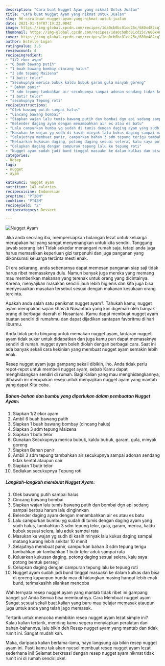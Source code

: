 ```yaml
---
description: "Cara buat Nugget Ayam yang nikmat Untuk Jualan"
title: "Cara buat Nugget Ayam yang nikmat Untuk Jualan"
slug: 96-cara-buat-nugget-ayam-yang-nikmat-untuk-jualan
date: 2021-01-14T07:19:23.984Z
image: https://img-global.cpcdn.com/recipes/1da0cb0bc81cd25c/680x482cq70/nugget-ayam-foto-resep-utama.jpg
thumbnail: https://img-global.cpcdn.com/recipes/1da0cb0bc81cd25c/680x482cq70/nugget-ayam-foto-resep-utama.jpg
cover: https://img-global.cpcdn.com/recipes/1da0cb0bc81cd25c/680x482cq70/nugget-ayam-foto-resep-utama.jpg
author: Estelle Logan
ratingvalue: 3.5
reviewcount: 4
recipeingredient:
- "1/2 ekor ayam"
- "6 buah bawang putih"
- "1 buah bawang bombay cincang halus"
- "3 sdm tepung Maizena"
- "1 butir telor"
- "Secukupnya merica bubuk kaldu bubuk garam gula minyak goreng"
- " Bahan panir"
- "3 sdm tepung tambahkan air secukupnya sampai adonan sendang tidak kental ataupun cair"
- "1 butir telor"
- "secukupnya Tepung roti"
recipeinstructions:
- "Olek bawang putih sampai halus"
- "Cincang bawang bombai"
- "Siapkan wajan lalu tumis bawang putih dan bombai dgn api sedang sampai berbau harum lalu dinginnkan"
- "Belender daging ayam dengan menambahkan air es atau es batu"
- "Lalu campurkan bumbu yg sudah di tumis dengan daging ayam yang sudh halus, tambahkan 3 sdm tepung telor, gula, garam, merica, kaldu bubuk sesuai selera, lalu aduk sampai rata"
- "Masukan ke wajan yg sudh di kasih minyak lalu kukus daging sampai matang kurang lebih sekitar 10 menit"
- "Selajutnya membuat panir, campurkan bahan 3 sdm tepung terigu tambahkan air tambahkan 1 butir telor aduk sampai rata"
- "Keluarkan kukusan daging, potong daging sesuai selera, kalu saya potong bentuk persegi"
- "Celupkan daging dengan campuran tepung lalu ke tepung roti"
- "Nugget ayam sudah jadi bund tinggal masuakn ke dalam kulkas dan bisa di goreng kapanpun bunda mau di hidangkan masing hangat lebih enak bund, terimakasihh silahkan mencoba"
categories:
- Resep
tags:
- nugget
- ayam

katakunci: nugget ayam 
nutrition: 143 calories
recipecuisine: Indonesian
preptime: "PT20M"
cooktime: "PT42M"
recipeyield: "2"
recipecategory: Dessert

---
```



![Nugget Ayam](https://img-global.cpcdn.com/recipes/1da0cb0bc81cd25c/680x482cq70/nugget-ayam-foto-resep-utama.jpg)

Jika anda seorang ibu, mempersiapkan hidangan lezat untuk keluarga merupakan hal yang sangat menyenangkan untuk kita sendiri. Tanggung jawab seorang istri Tidak sekedar menangani rumah saja, tetapi anda juga harus memastikan keperluan gizi terpenuhi dan juga panganan yang dikonsumsi keluarga tercinta mesti enak.

Di era  sekarang, anda sebenarnya dapat memesan panganan siap saji tidak harus ribet memasaknya dulu. Namun banyak juga mereka yang memang mau memberikan makanan yang terenak untuk orang yang dicintainya. Karena, menyajikan masakan sendiri jauh lebih higienis dan kita juga bisa menyesuaikan masakan tersebut sesuai dengan makanan kesukaan orang tercinta. 



Apakah anda salah satu penikmat nugget ayam?. Tahukah kamu, nugget ayam merupakan sajian khas di Nusantara yang kini digemari oleh banyak orang di berbagai daerah di Nusantara. Kamu dapat membuat nugget ayam buatan sendiri di rumahmu dan dapat dijadikan santapan favoritmu di hari liburmu.

Anda tidak perlu bingung untuk memakan nugget ayam, lantaran nugget ayam tidak sukar untuk didapatkan dan juga kamu pun dapat memasaknya sendiri di rumah. nugget ayam boleh diolah dengan berbagai cara. Saat ini ada banyak sekali cara kekinian yang membuat nugget ayam semakin lebih enak.

Resep nugget ayam juga gampang sekali dibikin, lho. Anda tidak perlu repot-repot untuk membeli nugget ayam, sebab Kamu dapat menghidangkan sendiri di rumah. Bagi Kalian yang mau menghidangkannya, dibawah ini merupakan resep untuk menyajikan nugget ayam yang mantab yang dapat Kita coba.

<!--inarticleads1-->

##### Bahan-bahan dan bumbu yang diperlukan dalam pembuatan Nugget Ayam:

1. Siapkan 1/2 ekor ayam
1. Ambil 6 buah bawang putih
1. Siapkan 1 buah bawang bombay (cincang halus)
1. Siapkan 3 sdm tepung Maizena
1. Siapkan 1 butir telor
1. Gunakan Secukupnya merica bubuk, kaldu bubuk, garam, gula, minyak goreng
1. Siapkan  Bahan panir
1. Ambil 3 sdm tepung tambahkan air secukupnya sampai adonan sendang tidak kental ataupun cair
1. Siapkan 1 butir telor
1. Sediakan secukupnya Tepung roti




<!--inarticleads2-->

##### Langkah-langkah membuat Nugget Ayam:

1. Olek bawang putih sampai halus
1. Cincang bawang bombai
1. Siapkan wajan lalu tumis bawang putih dan bombai dgn api sedang sampai berbau harum lalu dinginnkan
1. Belender daging ayam dengan menambahkan air es atau es batu
1. Lalu campurkan bumbu yg sudah di tumis dengan daging ayam yang sudh halus, tambahkan 3 sdm tepung telor, gula, garam, merica, kaldu bubuk sesuai selera, lalu aduk sampai rata
1. Masukan ke wajan yg sudh di kasih minyak lalu kukus daging sampai matang kurang lebih sekitar 10 menit
1. Selajutnya membuat panir, campurkan bahan 3 sdm tepung terigu tambahkan air tambahkan 1 butir telor aduk sampai rata
1. Keluarkan kukusan daging, potong daging sesuai selera, kalu saya potong bentuk persegi
1. Celupkan daging dengan campuran tepung lalu ke tepung roti
1. Nugget ayam sudah jadi bund tinggal masuakn ke dalam kulkas dan bisa di goreng kapanpun bunda mau di hidangkan masing hangat lebih enak bund, terimakasihh silahkan mencoba




Wah ternyata resep nugget ayam yang mantab tidak ribet ini gampang banget ya! Anda Semua bisa membuatnya. Cara Membuat nugget ayam Sangat sesuai sekali buat kalian yang baru mau belajar memasak ataupun juga untuk anda yang telah jago memasak.

Tertarik untuk mencoba membikin resep nugget ayam lezat simple ini? Kalau kalian tertarik, mending kamu segera menyiapkan peralatan dan bahan-bahannya, lalu bikin deh Resep nugget ayam yang mantab dan tidak rumit ini. Sangat mudah kan. 

Maka, daripada kalian berlama-lama, hayo langsung aja bikin resep nugget ayam ini. Pasti kamu tak akan nyesel membuat resep nugget ayam lezat sederhana ini! Selamat berkreasi dengan resep nugget ayam nikmat tidak rumit ini di rumah sendiri,oke!.

